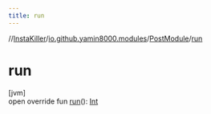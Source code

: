 ```yaml
---
title: run
---
```

//[InstaKiller](../../../index.html)/[io.github.yamin8000.modules](../index.html)/[PostModule](index.html)/[run](run.html)



# run



[jvm]\
open override fun [run](run.html)(): [Int](https://kotlinlang.org/api/latest/jvm/stdlib/kotlin/-int/index.html)




